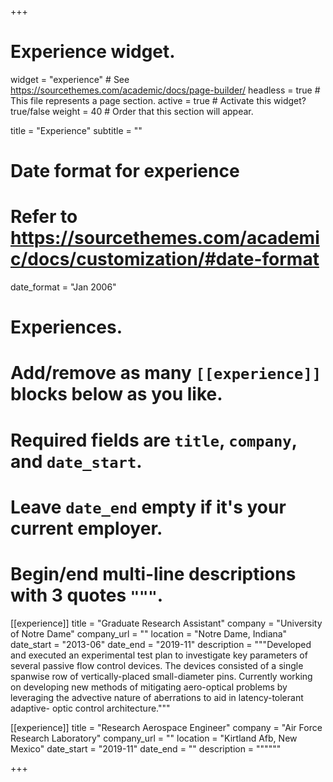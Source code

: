 +++
# Experience widget.
widget = "experience"  # See https://sourcethemes.com/academic/docs/page-builder/
headless = true  # This file represents a page section.
active = true  # Activate this widget? true/false
weight = 40  # Order that this section will appear.

title = "Experience"
subtitle = ""

# Date format for experience
#   Refer to https://sourcethemes.com/academic/docs/customization/#date-format
date_format = "Jan 2006"

# Experiences.
#   Add/remove as many `[[experience]]` blocks below as you like.
#   Required fields are `title`, `company`, and `date_start`.
#   Leave `date_end` empty if it's your current employer.
#   Begin/end multi-line descriptions with 3 quotes `"""`.
[[experience]]
  title = "Graduate Research Assistant"
  company = "University of Notre Dame"
  company_url = ""
  location = "Notre Dame, Indiana"
  date_start = "2013-06"
  date_end = "2019-11"
  description = """Developed and executed an experimental test plan to investigate key parameters of several
passive flow control devices. The devices consisted of a single spanwise row of vertically-placed small-diameter pins. Currently working on developing new methods of mitigating aero-optical problems by leveraging the advective nature of aberrations to aid in latency-tolerant adaptive- optic control architecture."""

[[experience]]
  title = "Research Aerospace Engineer"
  company = "Air Force Research Laboratory"
  company_url = ""
  location = "Kirtland Afb, New Mexico"
  date_start = "2019-11"
  date_end = ""
  description = """"""

+++
